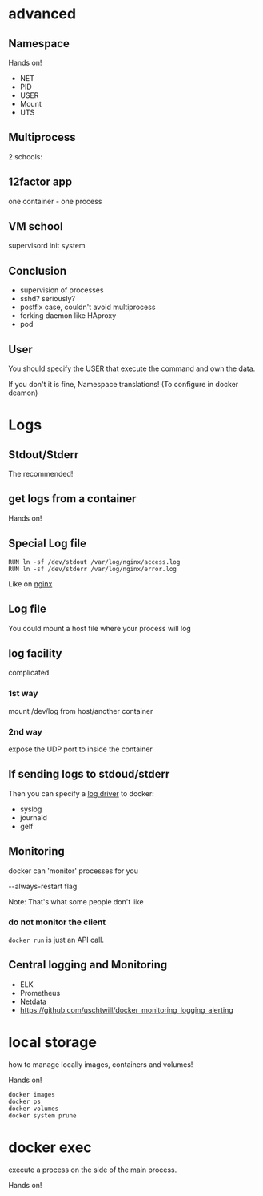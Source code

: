 # advanced



## Namespace

Hands on!

 - NET
 - PID
 - USER
 - Mount
 - UTS




## Multiprocess

2 schools:


## 12factor app

one container - one process


## VM school

supervisord
init system


## Conclusion

 - supervision of processes
 - sshd? seriously?
 - postfix case, couldn't avoid multiprocess
 - forking daemon like HAproxy
 - pod



## User

You should specify the USER that execute the command and own the data.


If you don't it is fine, Namespace translations!
(To configure in docker deamon)



# Logs


## Stdout/Stderr

The recommended!


## get logs from a container

Hands on!


## Special Log file

```
RUN ln -sf /dev/stdout /var/log/nginx/access.log
RUN ln -sf /dev/stderr /var/log/nginx/error.log
```

Like on [nginx](https://github.com/nginxinc/docker-nginx/blob/master/stable/alpine/Dockerfile#L133-L134)


## Log file

You could mount a host file where your process will log


## log facility

complicated


### 1st way

mount /dev/log from host/another container


### 2nd way

expose the UDP port to inside the container


## If sending logs to stdoud/stderr

Then you can specify a [log driver](https://docs.docker.com/config/containers/logging/configure) to docker:
 - syslog
 - journald
 - gelf



## Monitoring

docker can 'monitor' processes for you

--always-restart flag

Note:
That's what some people don't like


### do not monitor the client

`docker run` is just an API call.



## Central logging and Monitoring

 - ELK
 - Prometheus
 - [Netdata](https://github.com/firehol/netdata)
 - https://github.com/uschtwill/docker_monitoring_logging_alerting



# local storage

how to manage locally images, containers and volumes!


Hands on!

```
docker images
docker ps
docker volumes
docker system prune
```



# docker exec

execute a process on the side of the main process.

Hands on!
